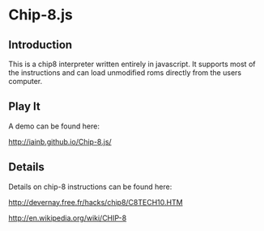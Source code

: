 Chip-8.js
=========

Introduction
------------
This is a chip8 interpreter written entirely in javascript. It supports most of the 
instructions and can load unmodified roms directly from the users computer.

Play It
-------
A demo can be found here:

http://iainb.github.io/Chip-8.js/



Details
-------
Details on chip-8 instructions can be found here:

http://devernay.free.fr/hacks/chip8/C8TECH10.HTM

http://en.wikipedia.org/wiki/CHIP-8
